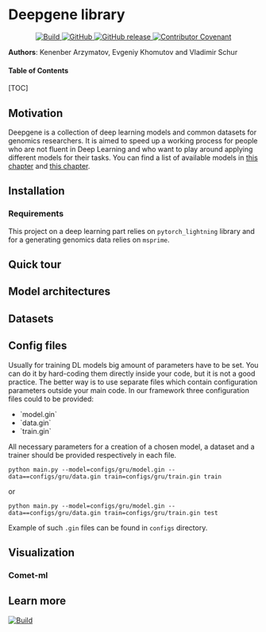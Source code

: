 # Deepgene library

<p align="center">
    <a href="https://circleci.com/gh/Genomics-HSE/deepgene">
        <img alt="Build" src="https://img.shields.io/circleci/build/github/Genomics-HSE/deepgene/main">
    </a>
    <a href="https://github.com/Genomics-HSE/deepgene/blob/main/LICENSE">
        <img alt="GitHub" src="https://img.shields.io/github/license/Genomics-HSE/deepgene.svg?color=blue">
    </a>
    <a href="https://github.com/Genomics-HSE/deepgene/releases">
        <img alt="GitHub release" src="https://img.shields.io/github/release/Genomics-HSE/deepgene.svg">
    </a>
    <a href="https://github.com/huggingface/transformers/blob/main/CODE_OF_CONDUCT.md">
        <img alt="Contributor Covenant" src="https://img.shields.io/badge/Contributor%20Covenant-v2.0%20adopted-ff69b4.svg">
    </a>
</p>

**Authors**: Kenenber Arzymatov, Evgeniy Khomutov and Vladimir Schur

<!---->

#### Table of Contents

[TOC]
## Motivation 

Deepgene is a collection of deep learning models and common datasets for genomics researchers. It is aimed to speed up a working process for 
people who are not fluent in Deep Learning and who want to play around applying different models for their tasks. You can
find a list of available models in [this chapter](https://github.com/Genomics-HSE/deepgene#model-architectures) and
[this chapter](https://github.com/Genomics-HSE/deepgene#datasets). 

## Installation
### Requirements
This project on a deep learning part relies on `pytorch_lightning` library and for a generating genomics data relies on 
`msprime`. 

## Quick tour

## Model architectures

## Datasets

## Config files 

Usually for training DL models big amount of parameters have to be set. You can do it by hard-coding them directly inside
your code, but it is not a good practice. The better way is to use separate files which contain 
configuration parameters outside your main code.  In our framework three configuration files could to be provided: 
<ul>
  <li>`model.gin`</li>
  <li>`data.gin`</li>
  <li>`train.gin`</li>
</ul>

All necessary parameters for a creation of a chosen model, a dataset and a trainer should be provided respectively in each file. 

```
python main.py --model=configs/gru/model.gin --data==configs/gru/data.gin train=configs/gru/train.gin train
```

or 

```
python main.py --model=configs/gru/model.gin --data==configs/gru/data.gin train=configs/gru/train.gin test
```

Example of such `.gin` files can be found in `configs` directory.

## Visualization  

### Comet-ml 


## Learn more
<a href="https://circleci.com/gh/Genomics-HSE/deepgen">
        <img alt="Build" src="https://img.shields.io/circleci/build/github/Genomics-HSE/deepgen/main">
    </a>
